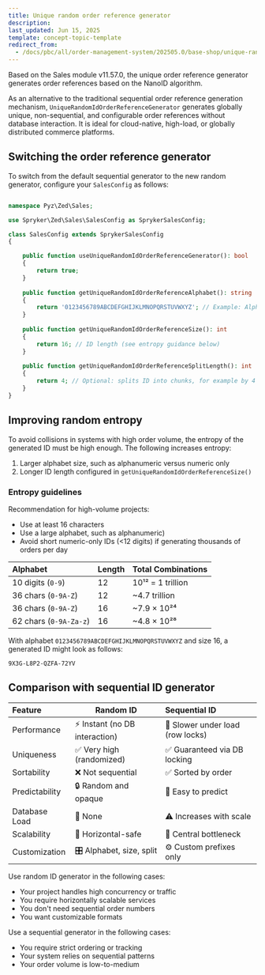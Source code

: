 ```yaml
---
title: Unique random order reference generator
description: 
last_updated: Jun 15, 2025
template: concept-topic-template
redirect_from:
  - /docs/pbc/all/order-management-system/202505.0/base-shop/unique-random-order-reference-generator.html
---
```



Based on the Sales module v11.57.0, the unique order reference generator generates order references based on the NanoID algorithm.

As an alternative to the traditional sequential order reference generation mechanism, `UniqueRandomIdOrderReferenceGenerator` generates globally unique, non-sequential, and configurable order references without database interaction. It is ideal for cloud-native, high-load, or globally distributed commerce platforms.



## Switching the order reference generator

To switch from the default sequential generator to the new random generator, configure your `SalesConfig` as follows:

```php

namespace Pyz\Zed\Sales;

use Spryker\Zed\Sales\SalesConfig as SprykerSalesConfig;

class SalesConfig extends SprykerSalesConfig
{

    public function useUniqueRandomIdOrderReferenceGenerator(): bool
    {
        return true;
    }
    
    public function getUniqueRandomIdOrderReferenceAlphabet(): string
    {
        return '0123456789ABCDEFGHIJKLMNOPQRSTUVWXYZ'; // Example: Alphanumeric
    }
    
    public function getUniqueRandomIdOrderReferenceSize(): int
    {
        return 16; // ID length (see entropy guidance below)
    }
    
    public function getUniqueRandomIdOrderReferenceSplitLength(): int
    {
        return 4; // Optional: splits ID into chunks, for example by 4 characters: XXXX-XXXX-XXXX-XXXX
    }
}
```

## Improving random entropy

To avoid collisions in systems with high order volume, the entropy of the generated ID must be high enough. The following increases entropy:

1. Larger alphabet size, such as alphanumeric versus numeric only
2. Longer ID length configured in `getUniqueRandomIdOrderReferenceSize()`

### Entropy guidelines

Recommendation for high-volume projects:

- Use at least 16 characters
- Use a large alphabet, such as alphanumeric)
- Avoid short numeric-only IDs (<12 digits) if generating thousands of orders per day

| Alphabet               | Length | Total Combinations |
|:-----------------------|:-------|:-------------------|
| 10 digits (`0-9`)      | 12     | 10¹² = 1 trillion  |
| 36 chars (`0-9A-Z`)    | 12     | ~4.7 trillion      |
| 36 chars (`0-9A-Z`)    | 16     | ~7.9 × 10²⁴        |
| 62 chars (`0-9A-Za-z`) | 16     | ~4.8 × 10²⁸        |


With alphabet `0123456789ABCDEFGHIJKLMNOPQRSTUVWXYZ` and size 16, a generated ID might look as follows:

```text
9X3G-L8P2-QZFA-72YV
```


## Comparison with sequential ID generator

| Feature        | Random ID                      | Sequential ID                    |
|:---------------|--------------------------------|:---------------------------------|
| Performance    | ⚡ Instant (no DB interaction)  | 🐢 Slower under load (row locks) |
| Uniqueness     | ✅ Very high (randomized)      | ✅ Guaranteed via DB locking     |
| Sortability    | ❌ Not sequential              | ✅ Sorted by order               |
| Predictability | 🔒 Random and opaque           | 🔢 Easy to predict               |
| Database Load  | 🚫 None                        | ⚠️ Increases with scale          |
| Scalability    | 🚀 Horizontal-safe             | 🚫 Central bottleneck            |
| Customization  | 🎛️ Alphabet, size, split       | ⚙️ Custom prefixes only          |

Use random ID generator in the following cases:
- Your project handles high concurrency or traffic
- You require horizontally scalable services
- You don't need sequential order numbers
- You want customizable formats

Use a sequential generator in the following cases:
- You require strict ordering or tracking
- Your system relies on sequential patterns
- Your order volume is low-to-medium


































